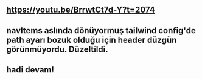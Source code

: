 ## https://youtu.be/BrrwtCt7d-Y?t=2074

## navItems aslında dönüyormuş tailwind config'de path ayarı bozuk olduğu için header düzgün görünmüyordu. Düzeltildi.

## hadi devam!